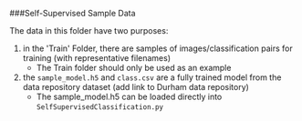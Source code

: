 ###Self-Supervised Sample Data

The data in this folder have two purposes:
1) in the 'Train' Folder, there are samples of images/classification pairs for training (with representative filenames)
    - The Train folder should only be used as an example
2) the `sample_model.h5` and `class.csv` are a fully trained model from the data repository dataset (add link to Durham data repository)
    - The sample_model.h5 can be loaded directly into `SelfSupervisedClassification.py`
